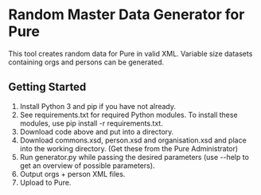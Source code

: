 # Random Master Data Generator for Pure
This tool creates random data for Pure in valid XML. Variable size datasets containing orgs and persons can be generated.

## Getting Started
1. Install Python 3 and pip if you have not already.
1. See requirements.txt for required Python modules. To install these modules, use pip install -r requirements.txt.
1. Download code above and put into a directory.
1. Download commons.xsd, person.xsd and organisation.xsd and place into the working directory. (Get these from the Pure Administrator)
1. Run generator.py while passing the desired parameters (use --help to get an overview of possible parameters).
1. Output orgs + person XML files.
1. Upload to Pure.
